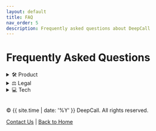 ```yaml
---
layout: default
title: FAQ
nav_order: 5
description: Frequently asked questions about DeepCall
---
```


# Frequently Asked Questions

<details>
<summary>🛠️ Product</summary>

## How is DeepCall different from traditional mystery shopping?
Traditional mystery shopping is manual, expensive, and slow. DeepCall uses AI to place thousands of realistic voice calls and generate insights in real time.

## What kind of businesses is DeepCall for?
Any business with customer-facing teams — retail, hospitality, automotive, financial services — can benefit from DeepCall.

## Can customers tell it’s an AI?
No — our AI voices pass realism tests and are designed to sound natural, polite, and engaging.

</details>

<details>
<summary>⚖️ Legal</summary>

## Is it legal?
Yes. All calls comply with local recording laws and customer consent rules. We never store personal data from live customers.

</details>

<details>
<summary>💻 Tech</summary>

For more details on insights and the dashboard, see our [Dashboard Guide](/docs/dashboard-guide.md).

</details>

<footer class="deepcall-footer" style="margin-top: 2rem;">
  <div class="footer-inner">
    <p>© {{ site.time | date: '%Y' }} DeepCall. All rights reserved.</p>
    <p><a href="mailto:contact@deepcall.io">Contact Us</a> | <a href="/">Back to Home</a></p>
  </div>
</footer>